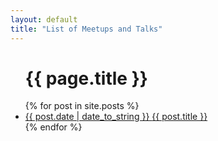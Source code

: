 ```yaml
---
layout: default
title: "List of Meetups and Talks"
---
```


<ul class="list pa0">
<h1>{{ page.title }}</h1>
  {% for post in site.posts %}
  <li class="mv2">
    <a href="{{ post.url | relative_url }}" class="db pv1 link blue hover-mid-gray">
      <time class="fr silver ttu">{{ post.date | date_to_string }} </time>
      {{ post.title }}
    </a>
  </li>
  {% endfor %}
</ul>